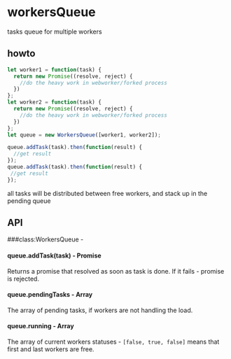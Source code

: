 # workersQueue
tasks queue for multiple workers

## howto

```javascript
let worker1 = function(task) {
  return new Promise((resolve, reject) {
    //do the heavy work in webworker/forked process
  })
};
let worker2 = function(task) {
  return new Promise((resolve, reject) {
    //do the heavy work in webworker/forked process
  })
};
let queue = new WorkersQueue([worker1, worker2]);

queue.addTask(task).then(function(result) {
  //get result
});
queue.addTask(task).then(function(result) {
 //get result
});
```

all tasks will be distributed between free workers, and stack up in the pending  queue

## API

###class:WorkersQueue - <queue>

#### queue.addTask(task) - Promise

Returns a promise that resolved as soon as task is done. If it fails - promise is rejected.

#### queue.pendingTasks - Array

The array of pending tasks, if workers are not handling the load.

#### queue.running - Array

The array of current workers statuses - `[false, true, false]` means that first and last workers are free.
